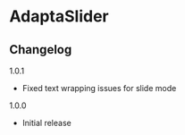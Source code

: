 AdaptaSlider
============

Changelog
---------

1.0.1
- Fixed text wrapping issues for slide mode

1.0.0
- Initial release
